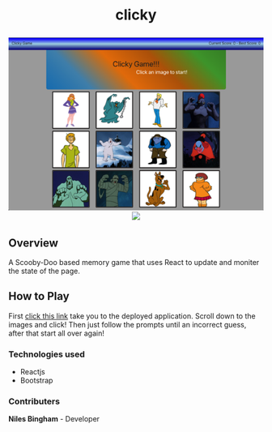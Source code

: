 # <p align='center'>clicky</p>

<p align="center">
<img src="./images/clicky.png">

<img src="./images/walkthrough.png">
</p>

## Overview

A Scooby-Doo based memory game that uses React to update and moniter the state of the page.

## How to Play

First [click this link](https://niles87.github.io/clicky/ "Clicky Deployed Page") take you to the deployed application. Scroll down to the images and click! Then just follow the prompts until an incorrect guess, after that start all over again!

### Technologies used

- Reactjs
- Bootstrap

### Contributers

**Niles Bingham** - Developer

